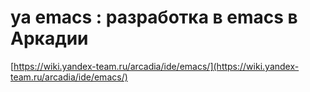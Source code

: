 # ya emacs : разработка в emacs в Аркадии

[https://wiki.yandex-team.ru/arcadia/ide/emacs/](https://wiki.yandex-team.ru/arcadia/ide/emacs/)
